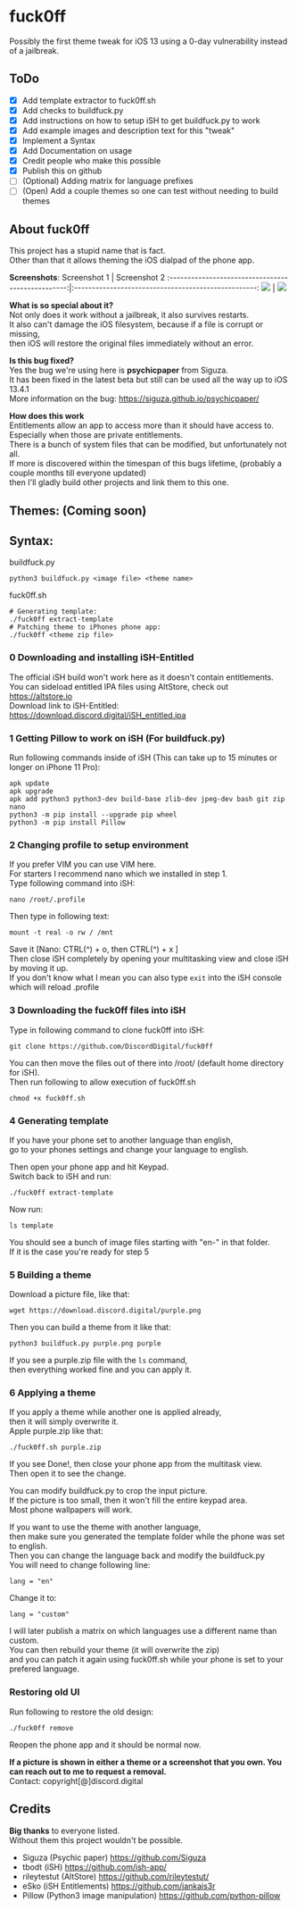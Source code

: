 # fuck0ff
Possibly the first theme tweak for iOS 13 using a 0-day vulnerability instead of a jailbreak.
## ToDo
- [X] Add template extractor to fuck0ff.sh 
- [X] Add checks to buildfuck.py 
- [X] Add instructions on how to setup iSH to get buildfuck.py to work
- [X] Add example images and description text for this "tweak"
- [X] Implement a Syntax
- [X] Add Documentation on usage
- [X] Credit people who make this possible
- [X] Publish this on github
- [ ] (Optional) Adding matrix for language prefixes
- [ ] (Open) Add a couple themes so one can test without needing to build themes

## About fuck0ff
This project has a stupid name that is fact.\
Other than that it allows theming the iOS dialpad of the phone app.

**Screenshots**:
Screenshot 1                                       |  Screenshot 2
:-------------------------------------------------:|:---------------------------------------------------:
![](https://download.discord.digital/fuck0ff.png)  |  ![](https://download.discord.digital/fuck0ff2.png)

**What is so special about it?**\
Not only does it work without a jailbreak, it also survives restarts.\
It also can't damage the iOS filesystem, because if a file is corrupt or missing,\
then iOS will restore the original files immediately without an error.

**Is this bug fixed?**\
Yes the bug we're using here is **psychicpaper** from Siguza.\
It has been fixed in the latest beta but still can be used all the way up to iOS 13.4.1\
More information on the bug: https://siguza.github.io/psychicpaper/

**How does this work**\
Entitlements allow an app to access more than it should have access to.\
Especially when those are private entitlements.\
There is a bunch of system files that can be modified, but unfortunately not all.\
If more is discovered within the timespan of this bugs lifetime, (probably a couple months till everyone updated)\
then I'll gladly build other projects and link them to this one.

## Themes: (Coming soon)

## Syntax:
buildfuck.py
```
python3 buildfuck.py <image file> <theme name>
```
fuck0ff.sh
```
# Generating template:
./fuck0ff extract-template
# Patching theme to iPhones phone app:
./fuck0ff <theme zip file>
```

### 0 Downloading and installing iSH-Entitled
The official iSH build won't work here as it doesn't contain entitlements.\
You can sideload entitled IPA files using AltStore, check out https://altstore.io \
Download link to iSH-Entitled: https://download.discord.digital/iSH_entitled.ipa


### 1 Getting Pillow to work on iSH (For buildfuck.py)
Run following commands inside of iSH (This can take up to 15 minutes or longer on iPhone 11 Pro):

```
apk update
apk upgrade
apk add python3 python3-dev build-base zlib-dev jpeg-dev bash git zip nano
python3 -m pip install --upgrade pip wheel
python3 -m pip install Pillow
```

### 2 Changing profile to setup environment
If you prefer VIM you can use VIM here.\
For starters I recommend nano which we installed in step 1.\
Type following command into iSH:
```
nano /root/.profile
```
Then type in following text:
```
mount -t real -o rw / /mnt
```
Save it [Nano: CTRL(^) + o, then CTRL(^) + x ]\
Then close iSH completely by opening your multitasking view and close iSH by moving it up.\
If you don't know what I mean you can also type `exit` into the iSH console which will reload .profile

### 3 Downloading the fuck0ff files into iSH
Type in following command to clone fuck0ff into iSH:
```
git clone https://github.com/DiscordDigital/fuck0ff
```
You can then move the files out of there into /root/ (default home directory for iSH).\
Then run following to allow execution of fuck0ff.sh
```
chmod +x fuck0ff.sh
```
### 4 Generating template
If you have your phone set to another language than english,\
go to your phones settings and change your language to english.

Then open your phone app and hit Keypad.\
Switch back to iSH and run:
```
./fuck0ff extract-template
```
Now run: 
```
ls template
```
You should see a bunch of image files starting with "en-" in that folder.\
If it is the case you're ready for step 5

### 5 Building a theme
Download a picture file, like that:
```
wget https://download.discord.digital/purple.png
```
Then you can build a theme from it like that:
```
python3 buildfuck.py purple.png purple
```
If you see a purple.zip file with the `ls` command,\
then everything worked fine and you can apply it.

### 6 Applying a theme
If you apply a theme while another one is applied already,\
then it will simply overwrite it.\
Apple purple.zip like that:
```
./fuck0ff.sh purple.zip
```
If you see Done!, then close your phone app from the multitask view.\
Then open it to see the change.

You can modify buildfuck.py to crop the input picture.\
If the picture is too small, then it won't fill the entire keypad area.\
Most phone wallpapers will work.

If you want to use the theme with another language,\
then make sure you generated the template folder while the phone was set to english.\
Then you can change the language back and modify the buildfuck.py\
You will need to change following line:
```
lang = "en"
```
Change it to:
```
lang = "custom"
```
I will later publish a matrix on which languages use a different name than custom.\
You can then rebuild your theme (it will overwrite the zip)\
and you can patch it again using fuck0ff.sh while your phone is set to your prefered language.

### Restoring old UI
Run following to restore the old design:
```
./fuck0ff remove
```
Reopen the phone app and it should be normal now.

**If a picture is shown in either a theme or a screenshot that you own. You can reach out to me to request a removal.**\
Contact: copyright[@]discord.digital

## Credits
**Big thanks** to everyone listed.\
Without them this project wouldn't be possible.
- Siguza (Psychic paper) https://github.com/Siguza
- tbodt (iSH) https://github.com/ish-app/
- rileytestut (AltStore) https://github.com/rileytestut/
- eSko (iSH Entitlements) https://github.com/jankais3r
- Pillow (Python3 image manipulation) https://github.com/python-pillow
